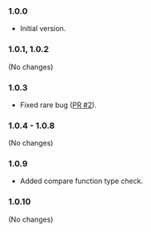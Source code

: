 ### 1.0.0

* Initial version.

### 1.0.1, 1.0.2

(No changes)

### 1.0.3

* Fixed rare bug ([PR #2](https://github.com/Pimm/mapsort/pull/2)).

### 1.0.4 - 1.0.8

(No changes)

### 1.0.9

* Added compare function type check.

### 1.0.10

(No changes)